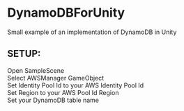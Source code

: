 # DynamoDBForUnity
Small example of an implementation of DynamoDB in Unity

## SETUP:  
Open SampleScene  
Select AWSManager GameObject  
Set Identity Pool Id to your AWS Identity Pool Id  
Set Region to your AWS Pool Id Region  
Set your DynamoDB table name
